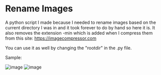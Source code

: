 # Rename Images

A python script I made because I needed to rename images based on the current directory I was in and it took forever to do by hand so here it is. It also removes the extension -min which is added when I compress them from this site: https://imagecompressor.com

You can use it as well by changing the "rootdir" in the .py file.

Sample:

![image](https://user-images.githubusercontent.com/59094550/232834529-a53dd677-8efe-43d1-a2e8-d736f96469d5.png)
![image](https://user-images.githubusercontent.com/59094550/232834606-d0460ca1-7428-4fd0-bcc0-db5555bf40a0.png)
